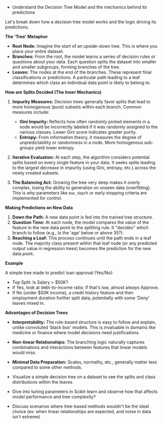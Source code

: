 - Understand the Decision Tree Model and the mechanics behind its predictions

Let's break down how a decision tree model works and the logic driving its predictions.

**The 'Tree' Metaphor**

* **Root Node:** Imagine the start of an upside-down tree. This is where you place your entire dataset.
* **Branches:**  From the root, the model learns a series of decision rules or questions about your data. Each question splits the dataset into smaller and smaller subgroups, forming branches of the tree.
* **Leaves:** The nodes at the end of the branches. These represent final classifications or predictions. A particular path  leading to a leaf determines which class an individual data point is likely to belong to.

**How are Splits Decided (The Inner Mechanics)**

1. **Impurity Measures:** Decision trees generally favor splits that lead to more homogenous (pure) subsets within each branch.  Common measures include:
    * **Gini Impurity:** Reflects how often randomly picked elements in a  node would be incorrectly labeled if it was randomly assigned to the various classes. Lower Gini score indicates greater purity.
    * **Entropy:**  From information theory, it measures the degree of unpredictability or randomness in a node. More homogenous sub-groups yield lower entropy.

2. **Iterative Evaluation:**  At each step, the algorithm considers potential splits based on every single feature in your data.  It seeks splits leading to the largest decrease in impurity (using Gini, entropy, etc.) across the newly created subsets. 

3. **The Balancing Act:**  Growing the tree very deep makes it overly complex, losing the ability to  generalize on unseen data (overfitting). This is why parameters like `max_depth` or early stopping criteria are implemented for control.

**Making Predictions on New Data**

1. **Down the Path:** A new data point is fed into the trained tree structure. 
2. **Question Time:** At each node, the model compares the value of the feature in the new data point to the splitting rule. It "decides" which branch to follow (e.g., Is the 'age' below or above 35?).
3. **Reaching a Leaf:** This process continues until the path ends in a leaf node. The majority class present within that leaf node (or any predicted output value in regression trees) becomes the prediction for the new data point.

**Example**

A simple tree made to predict loan approval (Yes/No):

* Top Split: Is Salary > $50K?
* If Yes, look at debt-to-income ratio; if that's low, almost always Approve.
* If No (under $50K income), a credit history feature and then employment duration  further split data,  potentially with some 'Deny' leaves mixed in.

**Advantages of Decision Trees**

* **Interpretability:** The rule-based structure is easy to follow and explain, unlike convoluted 'black box' models. This is invaluable in domains like medicine or finance where model decisions need justifications.
* **Non-linear Relationships:** The branching logic naturally captures combinations and interactions between features that linear models would miss. 
* **Minimal Data Preparation:** Scales, normality, etc., generally  matter less compared to some other methods.

* Visualize a simple decision tree on a dataset to see the splits and class distributions within the leaves
* Dive into tuning parameters in Scikit-learn and observe how that affects model performance and tree complexity?
* Discuss scenarios where tree-based methods wouldn't be the ideal choice (ex: when linear relationships are expected, and noise in data isn't extreme)
